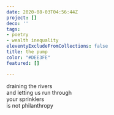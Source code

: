 ```yaml
---
date: 2020-08-03T04:56:44Z
project: []
deco: ''
tags:
- poetry
- wealth inequality
eleventyExcludeFromCollections: false
title: the pump
color: "#DEE3FE"
featured: []

---
```

draining the rivers  
and letting us run through  
your sprinklers  
is not philanthropy